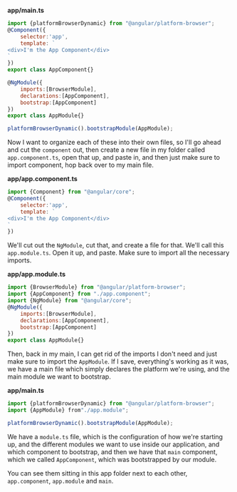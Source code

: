 **app/main.ts**
``` javascript
import {platformBrowserDynamic} from "@angular/platform-browser";
@Component({
    selector:'app',
    template: `
<div>I'm the App Component</div>
`
})
export class AppComponent{}

@NgModule({
    imports:[BrowserModule],
    declarations:[AppComponent],
    bootstrap:[AppComponent]
})
export class AppModule{}

platformBrowserDynamic().bootstrapModule(AppModule);
```
Now I want to organize each of these into their own files, so I'll go ahead and cut the `component` out, then create a new file in my folder called `app.component.ts`, open that up, and paste in, and then just make sure to import component, hop back over to my main file.

**app/app.component.ts**
``` javascript
import {Component} from "@angular/core";
@Component({
    selector:'app',
    template: `
<div>I'm the App Component</div>
`
})
```
We'll cut out the `NgModule`, cut that, and create a file for that. We'll call this `app.module.ts`. Open it up, and paste. Make sure to import all the necessary imports.

**app/app.module.ts**
``` javascript
import {BrowserModule} from "@angular/platform-browser";
import {AppComponent} from "./app.component";
import {NgModule} from "@angular/core";
@NgModule({
    imports:[BrowserModule],
    declarations:[AppComponent],
    bootstrap:[AppComponent]
})
export class AppModule{}
```
Then, back in my main, I can get rid of the imports I don't need and just make sure to import the `AppModule`. If I save, everything's working as it was, we have a main file which simply declares the platform we're using, and the main module we want to bootstrap.

**app/main.ts**
``` javascript
import {platformBrowserDynamic} from "@angular/platform-browser";
import {AppModule} from"./app.module";

platformBrowserDynamic().bootstrapModule(AppModule);
```
We have a `module.ts` file, which is the configuration of how we're starting up, and the different modules we want to use inside our application, and which component to bootstrap, and then we have that `main` component, which we called `AppComponent`, which was bootstrapped by our module.

You can see them sitting in this app folder next to each other, `app.component`, `app.module` and `main`.